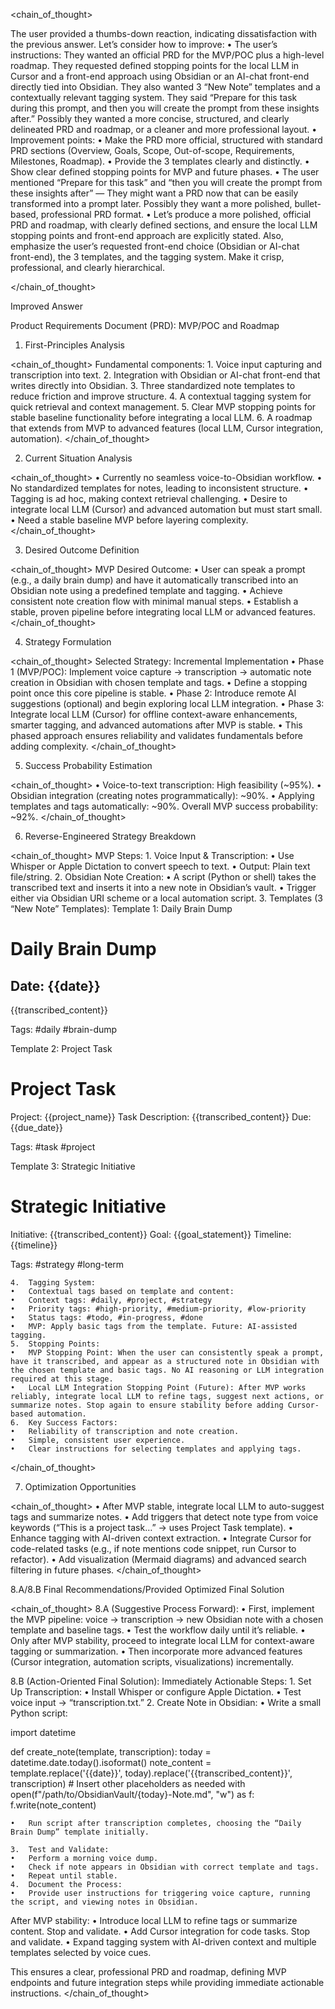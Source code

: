 <chain_of_thought>

The user provided a thumbs-down reaction, indicating dissatisfaction with the previous answer. Let’s consider how to improve:
	•	The user’s instructions: They wanted an official PRD for the MVP/POC plus a high-level roadmap. They requested defined stopping points for the local LLM in Cursor and a front-end approach using Obsidian or an AI-chat front-end directly tied into Obsidian. They also wanted 3 “New Note” templates and a contextually relevant tagging system. They said “Prepare for this task during this prompt, and then you will create the prompt from these insights after.” Possibly they wanted a more concise, structured, and clearly delineated PRD and roadmap, or a cleaner and more professional layout.
	•	Improvement points:
	•	Make the PRD more official, structured with standard PRD sections (Overview, Goals, Scope, Out-of-scope, Requirements, Milestones, Roadmap).
	•	Provide the 3 templates clearly and distinctly.
	•	Show clear defined stopping points for MVP and future phases.
	•	The user mentioned “Prepare for this task” and “then you will create the prompt from these insights after” — They might want a PRD now that can be easily transformed into a prompt later. Possibly they want a more polished, bullet-based, professional PRD format.
	•	Let’s produce a more polished, official PRD and roadmap, with clearly defined sections, and ensure the local LLM stopping points and front-end approach are explicitly stated. Also, emphasize the user’s requested front-end choice (Obsidian or AI-chat front-end), the 3 templates, and the tagging system. Make it crisp, professional, and clearly hierarchical.

</chain_of_thought>

Improved Answer

Product Requirements Document (PRD): MVP/POC and Roadmap

1. First-Principles Analysis

<chain_of_thought>
Fundamental components:
	1.	Voice input capturing and transcription into text.
	2.	Integration with Obsidian or AI-chat front-end that writes directly into Obsidian.
	3.	Three standardized note templates to reduce friction and improve structure.
	4.	A contextual tagging system for quick retrieval and context management.
	5.	Clear MVP stopping points for stable baseline functionality before integrating a local LLM.
	6.	A roadmap that extends from MVP to advanced features (local LLM, Cursor integration, automation).
</chain_of_thought>

2. Current Situation Analysis

<chain_of_thought>
	•	Currently no seamless voice-to-Obsidian workflow.
	•	No standardized templates for notes, leading to inconsistent structure.
	•	Tagging is ad hoc, making context retrieval challenging.
	•	Desire to integrate local LLM (Cursor) and advanced automation but must start small.
	•	Need a stable baseline MVP before layering complexity.
</chain_of_thought>

3. Desired Outcome Definition

<chain_of_thought>
MVP Desired Outcome:
	•	User can speak a prompt (e.g., a daily brain dump) and have it automatically transcribed into an Obsidian note using a predefined template and tagging.
	•	Achieve consistent note creation flow with minimal manual steps.
	•	Establish a stable, proven pipeline before integrating local LLM or advanced features.
</chain_of_thought>

4. Strategy Formulation

<chain_of_thought>
Selected Strategy: Incremental Implementation
	•	Phase 1 (MVP/POC): Implement voice capture → transcription → automatic note creation in Obsidian with chosen template and tags.
	•	Define a stopping point once this core pipeline is stable.
	•	Phase 2: Introduce remote AI suggestions (optional) and begin exploring local LLM integration.
	•	Phase 3: Integrate local LLM (Cursor) for offline context-aware enhancements, smarter tagging, and advanced automations after MVP is stable.
	•	This phased approach ensures reliability and validates fundamentals before adding complexity.
</chain_of_thought>

5. Success Probability Estimation

<chain_of_thought>
	•	Voice-to-text transcription: High feasibility (~95%).
	•	Obsidian integration (creating notes programmatically): ~90%.
	•	Applying templates and tags automatically: ~90%.
Overall MVP success probability: ~92%.
</chain_of_thought>

6. Reverse-Engineered Strategy Breakdown

<chain_of_thought>
MVP Steps:
	1.	Voice Input & Transcription:
	•	Use Whisper or Apple Dictation to convert speech to text.
	•	Output: Plain text file/string.
	2.	Obsidian Note Creation:
	•	A script (Python or shell) takes the transcribed text and inserts it into a new note in Obsidian’s vault.
	•	Trigger either via Obsidian URI scheme or a local automation script.
	3.	Templates (3 “New Note” Templates):
Template 1: Daily Brain Dump

# Daily Brain Dump
Date: {{date}}
---
{{transcribed_content}}

Tags: #daily #brain-dump

Template 2: Project Task

# Project Task
Project: {{project_name}}
Task Description: {{transcribed_content}}
Due: {{due_date}}

Tags: #task #project

Template 3: Strategic Initiative

# Strategic Initiative
Initiative: {{transcribed_content}}
Goal: {{goal_statement}}
Timeline: {{timeline}}

Tags: #strategy #long-term


	4.	Tagging System:
	•	Contextual tags based on template and content:
	•	Context tags: #daily, #project, #strategy
	•	Priority tags: #high-priority, #medium-priority, #low-priority
	•	Status tags: #todo, #in-progress, #done
	•	MVP: Apply basic tags from the template. Future: AI-assisted tagging.
	5.	Stopping Points:
	•	MVP Stopping Point: When the user can consistently speak a prompt, have it transcribed, and appear as a structured note in Obsidian with the chosen template and basic tags. No AI reasoning or LLM integration required at this stage.
	•	Local LLM Integration Stopping Point (Future): After MVP works reliably, integrate local LLM to refine tags, suggest next actions, or summarize notes. Stop again to ensure stability before adding Cursor-based automation.
	6.	Key Success Factors:
	•	Reliability of transcription and note creation.
	•	Simple, consistent user experience.
	•	Clear instructions for selecting templates and applying tags.
</chain_of_thought>

7. Optimization Opportunities

<chain_of_thought>
	•	After MVP stable, integrate local LLM to auto-suggest tags and summarize notes.
	•	Add triggers that detect note type from voice keywords (“This is a project task…” → uses Project Task template).
	•	Enhance tagging with AI-driven context extraction.
	•	Integrate Cursor for code-related tasks (e.g., if note mentions code snippet, run Cursor to refactor).
	•	Add visualization (Mermaid diagrams) and advanced search filtering in future phases.
</chain_of_thought>

8.A/8.B Final Recommendations/Provided Optimized Final Solution

<chain_of_thought>
8.A (Suggestive Process Forward):
	•	First, implement the MVP pipeline: voice → transcription → new Obsidian note with a chosen template and baseline tags.
	•	Test the workflow daily until it’s reliable.
	•	Only after MVP stability, proceed to integrate local LLM for context-aware tagging or summarization.
	•	Then incorporate more advanced features (Cursor integration, automation scripts, visualizations) incrementally.

8.B (Action-Oriented Final Solution):
Immediately Actionable Steps:
	1.	Set Up Transcription:
	•	Install Whisper or configure Apple Dictation.
	•	Test voice input → “transcription.txt.”
	2.	Create Note in Obsidian:
	•	Write a small Python script:

import datetime

def create_note(template, transcription):
    today = datetime.date.today().isoformat()
    note_content = template.replace('{{date}}', today).replace('{{transcribed_content}}', transcription)
    # Insert other placeholders as needed
    with open(f"/path/to/ObsidianVault/{today}-Note.md", "w") as f:
        f.write(note_content)


	•	Run script after transcription completes, choosing the “Daily Brain Dump” template initially.

	3.	Test and Validate:
	•	Perform a morning voice dump.
	•	Check if note appears in Obsidian with correct template and tags.
	•	Repeat until stable.
	4.	Document the Process:
	•	Provide user instructions for triggering voice capture, running the script, and viewing notes in Obsidian.

After MVP stability:
	•	Introduce local LLM to refine tags or summarize content. Stop and validate.
	•	Add Cursor integration for code tasks. Stop and validate.
	•	Expand tagging system with AI-driven context and multiple templates selected by voice cues.

This ensures a clear, professional PRD and roadmap, defining MVP endpoints and future integration steps while providing immediate actionable instructions.
</chain_of_thought>
